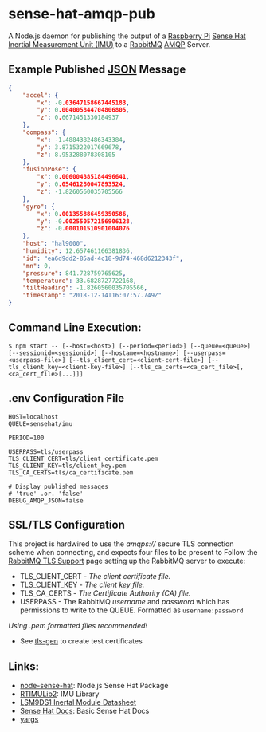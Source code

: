 # sense-hat-amqp-pub

A Node.js daemon for publishing the output of a 
[Raspberry Pi](https://www.raspberrypi.org/) 
[Sense Hat](https://www.raspberrypi.org/products/sense-hat/) 
[Inertial Measurement Unit (IMU)](https://en.wikipedia.org/wiki/Inertial_measurement_unit)
to a [RabbitMQ](https://www.rabbitmq.com/)
[AMQP](https://en.wikipedia.org/wiki/Advanced_Message_Queuing_Protocol) Server.

## Example Published [JSON](http://json.org) Message

```json
{
    "accel": {
        "x": -0.03647158667445183,
        "y": 0.004005844704806805,
        "z": 0.6671451330184937
    },
    "compass": {
        "x": -1.4884382486343384,
        "y": 3.8715322017669678,
        "z": 8.953288078308105
    },
    "fusionPose": {
        "x": 0.006004385184496641,
        "y": 0.05461280047893524,
        "z": -1.8260560035705566
    },
    "gyro": {
        "x": 0.001355886459350586,
        "y": -0.002550572156906128,
        "z": -0.000101510901004076
    },
    "host": "hal9000",
    "humidity": 12.657461166381836,
    "id": "ea6d9dd2-85ad-4c18-9d74-468d6212343f",
    "mn": 0,
    "pressure": 841.728759765625,
    "temperature": 33.6828727722168,
    "tiltHeading": -1.8260560035705566,
    "timestamp": "2018-12-14T16:07:57.749Z"
}
```

## Command Line Execution:
```aidl
$ npm start -- [--host=<host>] [--period=<period>] [--queue=<queue>] [--sessionid=<sessionid>] [--hostame=<hostname>] [--userpass=<userpass-file>] [--tls_client_cert=<client-cert-file>] [--tls_client_key=<client-key-file>] [--tls_ca_certs=<ca_cert_file>[,<ca_cert_file>[...]]]
```

## .env Configuration File

```
HOST=localhost
QUEUE=sensehat/imu

PERIOD=100

USERPASS=tls/userpass
TLS_CLIENT_CERT=tls/client_certificate.pem
TLS_CLIENT_KEY=tls/client_key.pem
TLS_CA_CERTS=tls/ca_certificate.pem

# Display published messages
# 'true' .or. 'false'
DEBUG_AMQP_JSON=false
``` 

## SSL/TLS Configuration

This project is hardwired to use the _amqps://_ secure TLS connection scheme when connecting, and expects four files to be present to 
Follow the [RabbitMQ TLS Support](https://www.rabbitmq.com/ssl.html) page setting up the RabbitMQ server to execute:

* TLS_CLIENT_CERT - _The client certificate file._
* TLS_CLIENT_KEY - _The client key file._
* TLS_CA_CERTS - _The Certificate Authority (CA) file._
* USERPASS - The RabbitMQ _username_ and _password_ which has permissions to write to the QUEUE. Formatted as ```username:password```

_Using .pem formatted files recommended!_

* See [tls-gen](https://github.com/michaelklishin/tls-gen) to create test certificates

## Links:
* [node-sense-hat](https://github.com/balena-io-playground/node-sense-hat): Node.js Sense Hat Package
* [RTIMULib2](https://github.com/richardstechnotes/RTIMULib2): IMU Library
* [LSM9DS1 Inertal Module Datasheet](https://www.st.com/content/ccc/resource/technical/document/datasheet/1e/3f/2a/d6/25/eb/48/46/DM00103319.pdf/files/DM00103319.pdf/jcr:content/translations/en.DM00103319.pdf)
* [Sense Hat Docs](https://www.raspberrypi.org/documentation/hardware/sense-hat/): Basic Sense Hat Docs
* [yargs](https://github.com/yargs/yargs)
